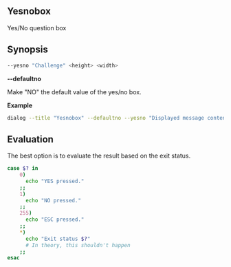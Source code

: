 ## Yesnobox

Yes/No question box

## Synopsis

```sh
--yesno "Challenge" <height> <width>
```

**--defaultno**

Make "NO" the default value of the yes/no box.

**Example**

```sh
dialog --title "Yesnobox" --defaultno --yesno "Displayed message content" 8 40
```

## Evaluation

The best option is to evaluate the result based on the exit status.

```sh
case $? in
    0)
      echo "YES pressed."
    ;;
    1)
      echo "NO pressed."
    ;;
    255)
      echo "ESC pressed."
    ;;
    *)
      echo "Exit status $?"
      # In theory, this shouldn't happen
    ;;
esac
```

